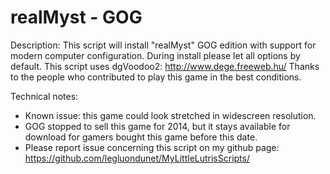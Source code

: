 # realMyst - GOG

Description:
This script will install "realMyst" GOG edition with support for modern computer configuration.
During install please let all options by default.
This script uses dgVoodoo2: http://www.dege.freeweb.hu/
Thanks to the people who contributed to play this game in the best conditions.

Technical notes:
- Known issue: this game could look stretched in widescreen resolution.
- GOG stopped to sell this game for 2014, but it stays available for download for gamers bought this game before this date.
- Please report issue concerning this script on my github page:
https://github.com/legluondunet/MyLittleLutrisScripts/

